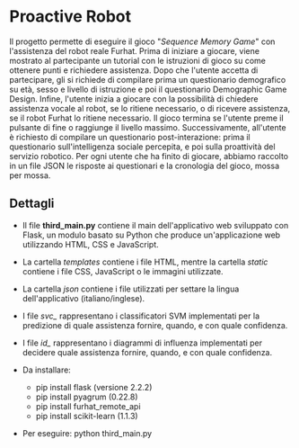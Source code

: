 # Proactive Robot
Il progetto permette di eseguire il gioco "*Sequence Memory Game*" con l'assistenza del robot reale Furhat. Prima di iniziare a giocare, viene mostrato al partecipante un tutorial con le istruzioni di gioco su come ottenere punti e richiedere assistenza. Dopo che l'utente accetta di partecipare, gli si richiede di compilare prima un questionario demografico su età, sesso e livello di istruzione e poi il questionario Demographic Game Design. Infine, l'utente inizia a giocare con la possibilità di chiedere assistenza vocale al robot, se lo ritiene necessario, o di ricevere assistenza, se il robot Furhat lo ritiene necessario. Il gioco termina se l'utente preme il pulsante di fine o raggiunge il livello massimo. Successivamente, all'utente è richiesto di compilare un questionario post-interazione: prima il questionario sull'intelligenza sociale percepita, e poi sulla proattività del servizio robotico. Per ogni utente che ha finito di giocare, abbiamo raccolto in un file JSON le risposte ai questionari e la cronologia del gioco, mossa per mossa. 

## Dettagli
- Il file **third_main.py** contiene il main dell'applicativo web sviluppato con Flask, un modulo basato su Python che produce un'applicazione web utilizzando HTML, CSS e JavaScript. 
- La cartella *templates* contiene i file HTML, mentre la cartella *static* contiene i file CSS, JavaScript o le immagini utilizzate. 
- La cartella *json* contiene i file utilizzati per settare la lingua dell'applicativo (italiano/inglese).
- I file *svc_* rappresentano i classificatori SVM implementati per la predizione di quale assistenza fornire, quando, e con quale confidenza.
- I file *id_* rappresentano i diagrammi di influenza implementati per decidere quale assistenza fornire, quando, e con quale confidenza.
- Da installare: 
  - pip install flask (versione 2.2.2)
  - pip install pyagrum (0.22.8)
  - pip install furhat_remote_api
  - pip install scikit-learn (1.1.3)
  
- Per eseguire:
  python third_main.py
